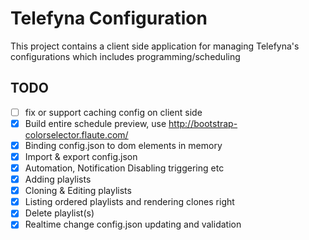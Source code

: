 # Telefyna Configuration

This project contains a client side application for managing Telefyna's configurations which includes programming/scheduling

## TODO
- [ ] fix or support caching config on client side
- [x] Build entire schedule preview, use http://bootstrap-colorselector.flaute.com/
- [x] Binding config.json to dom elements in memory
- [x] Import & export config.json
- [x] Automation, Notification Disabling triggering etc
- [x] Adding playlists
- [x] Cloning & Editing playlists
- [x] Listing ordered playlists and rendering clones right
- [x] Delete playlist(s)
- [x] Realtime change config.json updating and validation